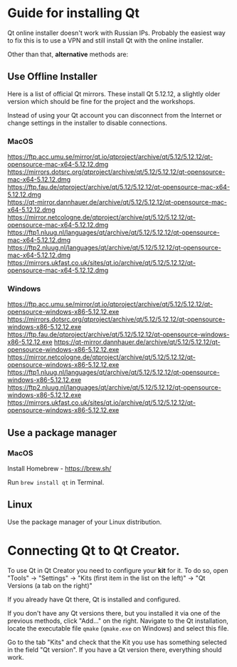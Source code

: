 # Guide for installing Qt

Qt online installer doesn't work with Russian IPs. Probably the easiest way to fix this is to use a VPN and still install Qt with the online installer.

Other than that, **alternative** methods are:

## Use Offline Installer

Here is a list of official Qt mirrors. These install Qt 5.12.12, a slightly older version which should be fine for the project and the workshops.

Instead of using your Qt account you can disconnect from the Internet or change settings in the installer to disable connections.

### MacOS

https://ftp.acc.umu.se/mirror/qt.io/qtproject/archive/qt/5.12/5.12.12/qt-opensource-mac-x64-5.12.12.dmg  
https://mirrors.dotsrc.org/qtproject/archive/qt/5.12/5.12.12/qt-opensource-mac-x64-5.12.12.dmg  
https://ftp.fau.de/qtproject/archive/qt/5.12/5.12.12/qt-opensource-mac-x64-5.12.12.dmg  
https://qt-mirror.dannhauer.de/archive/qt/5.12/5.12.12/qt-opensource-mac-x64-5.12.12.dmg  
https://mirror.netcologne.de/qtproject/archive/qt/5.12/5.12.12/qt-opensource-mac-x64-5.12.12.dmg  
https://ftp1.nluug.nl/languages/qt/archive/qt/5.12/5.12.12/qt-opensource-mac-x64-5.12.12.dmg  
https://ftp2.nluug.nl/languages/qt/archive/qt/5.12/5.12.12/qt-opensource-mac-x64-5.12.12.dmg  
https://mirrors.ukfast.co.uk/sites/qt.io/archive/qt/5.12/5.12.12/qt-opensource-mac-x64-5.12.12.dmg  


### Windows

https://ftp.acc.umu.se/mirror/qt.io/qtproject/archive/qt/5.12/5.12.12/qt-opensource-windows-x86-5.12.12.exe
https://mirrors.dotsrc.org/qtproject/archive/qt/5.12/5.12.12/qt-opensource-windows-x86-5.12.12.exe
https://ftp.fau.de/qtproject/archive/qt/5.12/5.12.12/qt-opensource-windows-x86-5.12.12.exe
https://qt-mirror.dannhauer.de/archive/qt/5.12/5.12.12/qt-opensource-windows-x86-5.12.12.exe
https://mirror.netcologne.de/qtproject/archive/qt/5.12/5.12.12/qt-opensource-windows-x86-5.12.12.exe
https://ftp1.nluug.nl/languages/qt/archive/qt/5.12/5.12.12/qt-opensource-windows-x86-5.12.12.exe
https://ftp2.nluug.nl/languages/qt/archive/qt/5.12/5.12.12/qt-opensource-windows-x86-5.12.12.exe
https://mirrors.ukfast.co.uk/sites/qt.io/archive/qt/5.12/5.12.12/qt-opensource-windows-x86-5.12.12.exe



## Use a package manager

### MacOS

Install Homebrew - https://brew.sh/

Run `brew install qt` in Terminal.


## Linux

Use the package manager of your Linux distribution.

# Connecting Qt to Qt Creator.

To use Qt in Qt Creator you need to configure your **kit** for it. To do so, open "Tools" -> "Settings" -> "Kits (first item in the list on the left)" -> "Qt Versions (a tab on the right)"

If you already have Qt there, Qt is installed and configured.

If you don't have any Qt versions there, but you installed it via one of the previous methods, click "Add..." on the right. Navigate to the Qt installation, locate the executable file `qmake` (`qmake.exe` on Windows) and select this file.

Go to the tab "Kits" and check that the Kit you use has something selected in the field "Qt version". If you have a Qt version there, everything should work.
